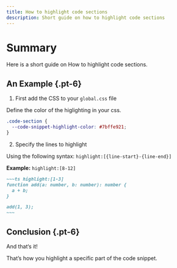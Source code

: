 ```yaml
---
title: How to highlight code sections 
description: Short guide on how to highlight code sections
---
```


# Summary 

Here is a short guide on How to highlight code sections. 

## An Example {.pt-6}

1. First add the CSS to your `global.css` file


Define the color of the higlighting in your css.

```css
.code-section {
  --code-snippet-highlight-color: #7bffe921;
}
```

2. Specify the lines to highlight

Using the following syntax: `highlight:[{line-start}-{line-end}]`

**Example:** `highlight:[8-12]`


```md
~~~ts highlight:[1-3]
function add(a: number, b: number): number {
  a + b;
}

add(1, 3);
~~~
```

## Conclusion {.pt-6}

And that‘s it!

That’s how you highlight a specific part of the code snippet.
